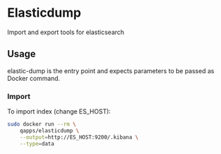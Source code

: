 Elasticdump
==================
Import and export tools for elasticsearch

Usage
-----

elastic-dump is the entry point and expects parameters to be passed as Docker command.

### Import
To import index (change ES_HOST):

```bash
sudo docker run --rm \
    qapps/elasticdump \
    --output=http://ES_HOST:9200/.kibana \
    --type=data
```
